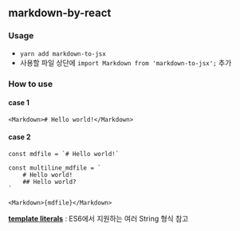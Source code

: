 ## markdown-by-react



### Usage

- `yarn add markdown-to-jsx`
- 사용할 파일 상단에 `import Markdown from 'markdown-to-jsx';` 추가



### How to use

#### case 1

```react
<Markdown># Hello world!</Markdown>
```



#### case 2

```react
const mdfile = `# Hello world!`

const multiline_mdfile = `
	# Hello world!
	## Hello world?
`

<Markdown>{mdfile}</Markdown>
```

 [**template literals**](https://developer.mozilla.org/en-US/docs/Web/JavaScript/Reference/template_strings) : ES6에서 지원하는 여러 String 형식 참고

